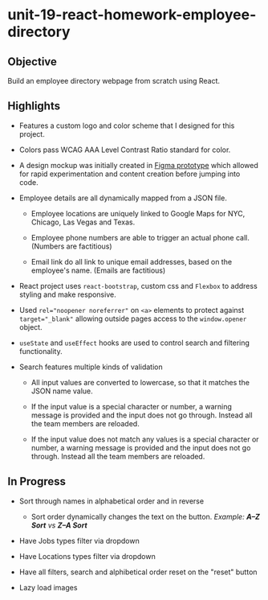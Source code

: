 # unit-19-react-homework-employee-directory

## Objective 
Build an employee directory webpage from scratch using React. 

## Highlights

* Features a custom logo and color scheme that I designed for this project. 

* Colors pass WCAG AAA Level Contrast Ratio standard for color.

* A design mockup was initially created in [Figma prototype](https://www.figma.com/file/RTXniEKvVTicGOcdrVikDd/unit-19-react-homework-employee-directory?node-id=60%3A5) which allowed for rapid experimentation and content creation before jumping into code.

* Employee details are all dynamically mapped from a JSON file. 

    * Employee locations are uniquely linked to Google Maps for NYC, Chicago, Las Vegas and Texas. 

    * Employee phone numbers are able to trigger an actual phone call. (Numbers are factitious) 

    * Email link do all link to unique email addresses, based on the employee's name. (Emails are factitious) 

* React project uses `react-bootstrap`, custom css and `Flexbox` to address styling and make responsive.  

* Used `rel="noopener noreferrer"` on `<a>` elements to protect against `target="_blank"` allowing outside pages access to the `window.opener` object. 

* `useState` and `useEffect` hooks are used to control search and filtering functionality. 

* Search features multiple kinds of validation 

    * All input values are converted to lowercase, so that it matches the JSON name value. 

    * If the input value is a special character or number, a warning message is provided and the input does not go through. Instead all the team members are reloaded. 

    * If the input value does not match any values is a special character or number, a warning message is provided and the input does not go through. Instead all the team members are reloaded. 



## In Progress


* Sort through names in alphabetical order and in reverse 

    * Sort order dynamically changes the text on the button. _Example: **A–Z Sort** vs **Z–A Sort**_

* Have Jobs types filter via dropdown

* Have Locations types filter via dropdown

* Have all filters, search and alphibetical order reset on the "reset" button

* Lazy load images
